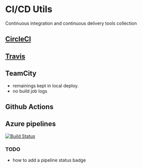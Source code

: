 # CI/CD Utils

Continuous integration and continuous delivery tools collection

## [CircleCI](./CircleCI.md)


## [Travis](./Travis.md)


  
## TeamCity
- remainings kept in local deploy. 
- no build job logs 

## Github Actions

## Azure pipelines 

[![Build Status](https://dev.azure.com/david-khala/ci-cd-utils/_apis/build/status/Merge?branchName=master)](https://dev.azure.com/david-khala/ci-cd-utils/_build?branchName=master)


### TODO
- how to add a pipeline status badge
